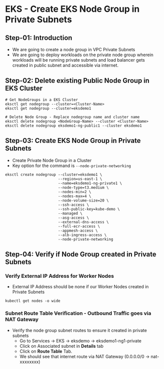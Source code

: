 # EKS - Create EKS Node Group in Private Subnets

## Step-01: Introduction
- We are going to create a node group in VPC Private Subnets
- We are going to deploy workloads on the private node group wherein workloads will be running private subnets and load balancer gets created in public subnet and accessible via internet.

## Step-02: Delete existing Public Node Group in EKS Cluster
```
# Get NodeGroups in a EKS Cluster
eksctl get nodegroup --cluster=<Cluster-Name>
eksctl get nodegroup --cluster=eksdemo1

# Delete Node Group - Replace nodegroup name and cluster name
eksctl delete nodegroup <NodeGroup-Name> --cluster <Cluster-Name>
eksctl delete nodegroup eksdemo1-ng-public1 --cluster eksdemo1
```

## Step-03: Create EKS Node Group in Private Subnets
- Create Private Node Group in a Cluster
- Key option for the command is `--node-private-networking`

```
eksctl create nodegroup --cluster=eksdemo1 \
                        --region=us-east-1 \
                        --name=eksdemo1-ng-private1 \
                        --node-type=t3.medium \
                        --nodes-min=2 \
                        --nodes-max=4 \
                        --node-volume-size=20 \
                        --ssh-access \
                        --ssh-public-key=kube-demo \
                        --managed \
                        --asg-access \
                        --external-dns-access \
                        --full-ecr-access \
                        --appmesh-access \
                        --alb-ingress-access \
                        --node-private-networking                       
```

## Step-04: Verify if Node Group created in Private Subnets

### Verify External IP Address for Worker Nodes
- External IP Address should be none if our Worker Nodes created in Private Subnets
```
kubectl get nodes -o wide
```
### Subnet Route Table Verification - Outbound Traffic goes via NAT Gateway
- Verify the node group subnet routes to ensure it created in private subnets
  - Go to Services -> EKS -> eksdemo -> eksdemo1-ng1-private
  - Click on Associated subnet in **Details** tab
  - Click on **Route Table** Tab.
  - We should see that internet route via NAT Gateway (0.0.0.0/0 -> nat-xxxxxxxx)
